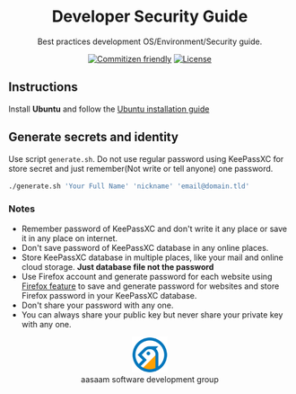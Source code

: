 <div align="center">
  <h1>
    Developer Security Guide
  </h1>
  <p>
    Best practices development OS/Environment/Security guide.
  </p>
  <p>
    <a href="http://commitizen.github.io/cz-cli/"><img alt="Commitizen friendly" src="https://img.shields.io/badge/commitizen-friendly-brightgreen.svg"></a>
    <a href="https://github.com/aasaam/developer-security-guide/blob/master/LICENSE"><img alt="License" src="https://img.shields.io/github/license/aasaam/developer-security-guide"></a>
  </p>
</div>

## Instructions

Install **Ubuntu** and follow the [Ubuntu installation guide](./UBUNTU-INSTALLATION-GUIDE.md)

## Generate secrets and identity

Use script `generate.sh`. Do not use regular password using KeePassXC for store secret and just remember(Not write or tell anyone) one password.

```bash
./generate.sh 'Your Full Name' 'nickname' 'email@domain.tld'
```

### Notes

* Remember password of KeePassXC and don't write it any place or save it in any place on internet.
* Don't save password of KeePassXC database in any online places.
* Store KeePassXC database in multiple places, like your mail and online cloud storage. **Just database file not the password**
* Use Firefox account and generate password for each website using [Firefox feature](https://blog.mozilla.org/firefox/password-security-features/) to save and generate password for websites and store Firefox password in your KeePassXC database.
* Don't share your password with any one.
* You can always share your public key but never share your private key with any one.

<div>
  <p align="center">
    <img alt="aasaam software development group" width="64" src="https://raw.githubusercontent.com/aasaam/information/master/logo/aasaam.svg">
    <br />
    aasaam software development group
  </p>
</div>
